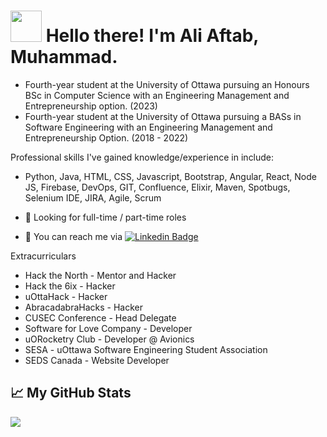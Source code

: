 <!-- Text -->


# <img src="https://raw.githubusercontent.com/MartinHeinz/MartinHeinz/master/wave.gif" width="50px"> Hello there! I'm Ali Aftab, Muhammad.

- Fourth-year student at the University of Ottawa pursuing an Honours BSc in Computer Science with an Engineering Management and Entrepreneurship option. (2023)
- Fourth-year student at the University of Ottawa pursuing a BASs in Software Engineering with an Engineering Management and Entrepreneurship Option. (2018 - 2022)

Professional skills I've gained knowledge/experience in include:
- Python, Java, HTML, CSS, Javascript, Bootstrap, Angular, React, Node JS, Firebase, DevOps, GIT, Confluence, Elixir, Maven, Spotbugs, Selenium IDE, JIRA, Agile, Scrum 

- 🙋 Looking for full-time / part-time roles
- 💬 You can reach me via [![Linkedin Badge](https://img.shields.io/badge/-Ali-blue?style=flat-square&logo=Linkedin&logoColor=white&link=https://www.linkedin.com/in/ali-aftab-muhammad/)](https://www.linkedin.com/in/ali-aftab-muhammad/)

Extracurriculars
- Hack the North - Mentor and Hacker 
- Hack the 6ix - Hacker 
- uOttaHack - Hacker
- AbracadabraHacks - Hacker 
- CUSEC Conference - Head Delegate
- Software for Love Company - Developer
- uORocketry Club - Developer @ Avionics
- SESA - uOttawa Software Engineering Student Association
- SEDS Canada - Website Developer

## &#x1f4c8; My GitHub Stats

<img align="center" src="https://github-readme-stats-sigma-five.vercel.app/api/?username=Renfrew100&theme=dark&hide=stars"/>
<br/>


